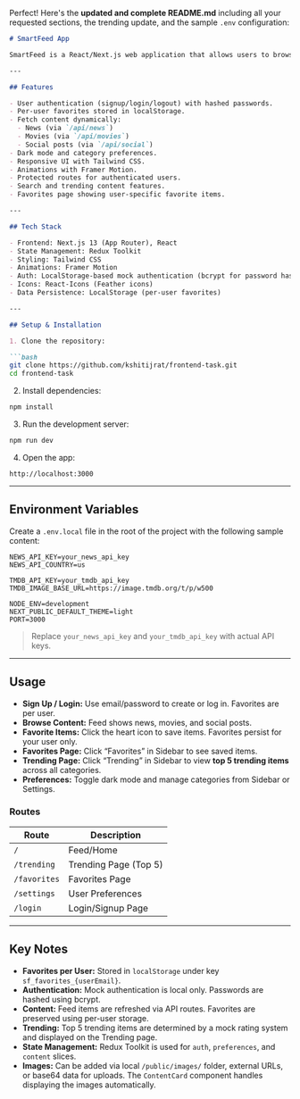 Perfect! Here's the **updated and complete README.md** including all your requested sections, the trending update, and the sample `.env` configuration:

````markdown
# SmartFeed App

SmartFeed is a React/Next.js web application that allows users to browse content from multiple sources (News, Movies, Social Posts), save favorite items, and manage preferences like dark mode and feed categories. Favorites are **per-user** and persist across sessions.

---

## Features

- User authentication (signup/login/logout) with hashed passwords.
- Per-user favorites stored in localStorage.
- Fetch content dynamically:
  - News (via `/api/news`)
  - Movies (via `/api/movies`)
  - Social posts (via `/api/social`)
- Dark mode and category preferences.
- Responsive UI with Tailwind CSS.
- Animations with Framer Motion.
- Protected routes for authenticated users.
- Search and trending content features.
- Favorites page showing user-specific favorite items.

---

## Tech Stack

- Frontend: Next.js 13 (App Router), React
- State Management: Redux Toolkit
- Styling: Tailwind CSS
- Animations: Framer Motion
- Auth: LocalStorage-based mock authentication (bcrypt for password hashing)
- Icons: React-Icons (Feather icons)
- Data Persistence: LocalStorage (per-user favorites)

---

## Setup & Installation

1. Clone the repository:

```bash
git clone https://github.com/kshitijrat/frontend-task.git
cd frontend-task
````

2. Install dependencies:

```bash
npm install
```

3. Run the development server:

```bash
npm run dev
```

4. Open the app:

```
http://localhost:3000
```

---

## **Environment Variables**

Create a `.env.local` file in the root of the project with the following sample content:

```env
NEWS_API_KEY=your_news_api_key
NEWS_API_COUNTRY=us

TMDB_API_KEY=your_tmdb_api_key
TMDB_IMAGE_BASE_URL=https://image.tmdb.org/t/p/w500

NODE_ENV=development
NEXT_PUBLIC_DEFAULT_THEME=light
PORT=3000
```

> Replace `your_news_api_key` and `your_tmdb_api_key` with actual API keys.

---

## **Usage**

* **Sign Up / Login:** Use email/password to create or log in. Favorites are per user.
* **Browse Content:** Feed shows news, movies, and social posts.
* **Favorite Items:** Click the heart icon to save items. Favorites persist for your user only.
* **Favorites Page:** Click “Favorites” in Sidebar to see saved items.
* **Trending Page:** Click “Trending” in Sidebar to view **top 5 trending items** across all categories.
* **Preferences:** Toggle dark mode and manage categories from Sidebar or Settings.

### Routes

| Route        | Description           |
| ------------ | --------------------- |
| `/`          | Feed/Home             |
| `/trending`  | Trending Page (Top 5) |
| `/favorites` | Favorites Page        |
| `/settings`  | User Preferences      |
| `/login`     | Login/Signup Page     |

---

## **Key Notes**

* **Favorites per User:** Stored in `localStorage` under key `sf_favorites_{userEmail}`.
* **Authentication:** Mock authentication is local only. Passwords are hashed using bcrypt.
* **Content:** Feed items are refreshed via API routes. Favorites are preserved using per-user storage.
* **Trending:** Top 5 trending items are determined by a mock rating system and displayed on the Trending page.
* **State Management:** Redux Toolkit is used for `auth`, `preferences`, and `content` slices.
* **Images:** Can be added via local `/public/images/` folder, external URLs, or base64 data for uploads. The `ContentCard` component handles displaying the images automatically.




